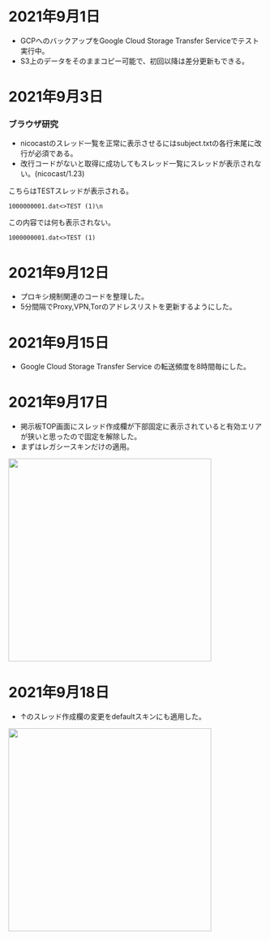 # 2021年9月1日

- GCPへのバックアップをGoogle Cloud Storage Transfer Serviceでテスト実行中。
- S3上のデータをそのままコピー可能で、初回以降は差分更新もできる。

# 2021年9月3日

### ブラウザ研究

- nicocastのスレッド一覧を正常に表示させるにはsubject.txtの各行末尾に改行が必須である。
- 改行コードがないと取得に成功してもスレッド一覧にスレッドが表示されない。(nicocast/1.23)

こちらはTESTスレッドが表示される。
```text
1000000001.dat<>TEST (1)\n
```

この内容では何も表示されない。
```
1000000001.dat<>TEST (1)
```

# 2021年9月12日

- プロキシ規制関連のコードを整理した。
- 5分間隔でProxy,VPN,Torのアドレスリストを更新するようにした。

# 2021年9月15日

- Google Cloud Storage Transfer Service の転送頻度を8時間毎にした。

# 2021年9月17日

- 掲示板TOP画面にスレッド作成欄が下部固定に表示されていると有効エリアが狭いと思ったので固定を解除した。
- まずはレガシースキンだけの適用。

<img src="https://t1.jpnkn.com/wp-content/uploads/2021/09/18012756/bbs.jpnkn_.com_develop_.png" width="400">

# 2021年9月18日

- ↑のスレッド作成欄の変更をdefaultスキンにも適用した。

<img src="https://t1.jpnkn.com/wp-content/uploads/2021/09/18160419/bbs.jpnkn_.com_develop_-default.png" width="400">

